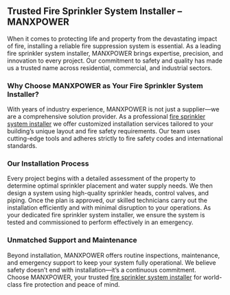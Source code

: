 <h2>Trusted Fire Sprinkler System Installer – MANXPOWER</h2>
When it comes to protecting life and property from the devastating impact of fire, installing a reliable fire suppression system is essential. As a leading fire sprinkler system installer, MANXPOWER brings expertise, precision, and innovation to every project. Our commitment to safety and quality has made us a trusted name across residential, commercial, and industrial sectors.<br>
<h3>Why Choose MANXPOWER as Your Fire Sprinkler System Installer?</h3>
With years of industry experience, MANXPOWER is not just a supplier—we are a comprehensive solution provider. As a professional <a href="https://manximpex.com/fire-sprinkler-2/" title="fire sprinkler system installer" alt"fire sprinkler system installer" <a>fire sprinkler system installer</a> we offer customized installation services tailored to your building’s unique layout and fire safety requirements. Our team uses cutting-edge tools and adheres strictly to fire safety codes and international standards.<br>
<h3>Our Installation Process</h3>
Every project begins with a detailed assessment of the property to determine optimal sprinkler placement and water supply needs. We then design a system using high-quality sprinkler heads, control valves, and piping. Once the plan is approved, our skilled technicians carry out the installation efficiently and with minimal disruption to your operations. As your dedicated fire sprinkler system installer, we ensure the system is tested and commissioned to perform effectively in an emergency.<br>
<h3>Unmatched Support and Maintenance</h3>
Beyond installation, MANXPOWER offers routine inspections, maintenance, and emergency support to keep your system fully operational. We believe safety doesn’t end with installation—it’s a continuous commitment.<br>
Choose MANXPOWER, your trusted <a href="https://manximpex.com/fire-sprinkler-2/" title="fire sprinkler system installer" alt"fire sprinkler system installer" <a>fire sprinkler system installer</a> for world-class fire protection and peace of mind.<br>
